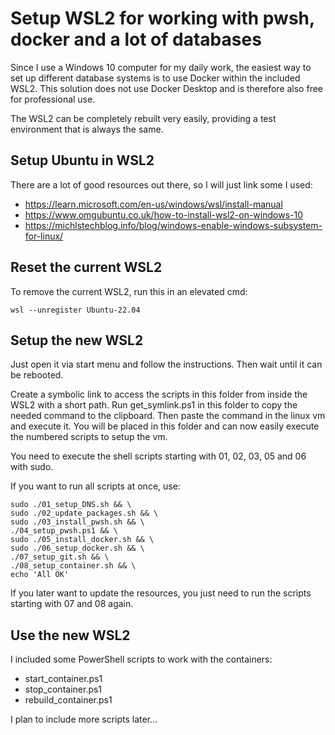 # Setup WSL2 for working with pwsh, docker and a lot of databases

Since I use a Windows 10 computer for my daily work, the easiest way to set up different database systems is to use Docker within the included WSL2. This solution does not use Docker Desktop and is therefore also free for professional use.

The WSL2 can be completely rebuilt very easily, providing a test environment that is always the same.


## Setup Ubuntu in WSL2

There are a lot of good resources out there, so I will just link some I used:
* https://learn.microsoft.com/en-us/windows/wsl/install-manual
* https://www.omgubuntu.co.uk/how-to-install-wsl2-on-windows-10
* https://michlstechblog.info/blog/windows-enable-windows-subsystem-for-linux/


## Reset the current WSL2

To remove the current WSL2, run this in an elevated cmd:
```
wsl --unregister Ubuntu-22.04
```


## Setup the new WSL2

Just open it via start menu and follow the instructions. Then wait until it can be rebooted.

Create a symbolic link to access the scripts in this folder from inside the WSL2 with a short path. Run get_symlink.ps1 in this folder to copy the needed command to the clipboard. Then paste the command in the linux vm and execute it. You will be placed in this folder and can now easily execute the numbered scripts to setup the vm. 

You need to execute the shell scripts starting with 01, 02, 03, 05 and 06 with sudo.

If you want to run all scripts at once, use:
```
sudo ./01_setup_DNS.sh && \
sudo ./02_update_packages.sh && \
sudo ./03_install_pwsh.sh && \
./04_setup_pwsh.ps1 && \
sudo ./05_install_docker.sh && \
sudo ./06_setup_docker.sh && \
./07_setup_git.sh && \
./08_setup_container.sh && \
echo 'All OK'
```

If you later want to update the resources, you just need to run the scripts starting with 07 and 08 again.


## Use the new WSL2

I included some PowerShell scripts to work with the containers:
* start_container.ps1
* stop_container.ps1
* rebuild_container.ps1

I plan to include more scripts later...
